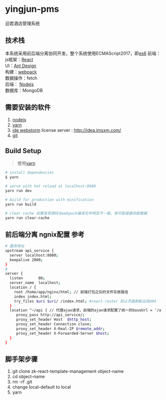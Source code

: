 # yingjun-pms
迎君酒店管理系统

## 技术栈
本系统采用前后端分离协同开发，整个系统使用ECMAScript2017，即[es6](http://es6.ruanyifeng.com/)
前端：  js框架：[React](https://facebook.github.io/react/)  
       UI：[Ant Design](https://ant.design/index-cn)  
       构建：[webpack](https://doc.webpack-china.org/)  
       数据操作：fetch  
后端：  [Nodejs](http://nodejs.cn/)  
数据库：MongoDB  

## 需要安装的软件
1. [nodejs](http://nodejs.cn/)
1. [yarn](https://yarnpkg.com/zh-Hans/)
1. [ide webstorm](http://www.jetbrains.com/webstorm/) license server : http://idea.imsxm.com/
1. [git](https://git-scm.com/)

## Build Setup
> 使用[yarn](https://yarnpkg.com/zh-Hans/)

```bash
# install dependencies
$ yarn

# serve with hot reload at localhost:8080
yarn run dev

# build for production with minification
yarn run build

# clear cache 如果发现源码与webpack编译文件明显不一致，有可能是缓存脏数据
yarn run clear-cache

```

## 前后端分离 ngnix配置 参考

```bash
# 服务地址
upstream api_service {
  server localhost:8080;
  keepalive 2000;
}
#
server {
  listen       80;
  server_name  localhost;
  location / {
    root /home/app/nginx/html; // 前端打包之后的文件存放路径
    index index.html;
    try_files $uri $uri/ /index.html; #react-router 防止页面刷新出现404
  }
  location ^~/api { // 代理ajax请求，前端的ajax请求配置了统一的baseUrl = ‘/api’
     proxy_pass http://api_service/;
     proxy_set_header Host  $http_host;
     proxy_set_header Connection close;
     proxy_set_header X-Real-IP $remote_addr;
     proxy_set_header X-Forwarded-Server $host;
  }
}
```
## 脚手架步骤
1. git clone zk-react-template-management object-name
2. cd object-name
3. rm -rf .git
4. change local-default to local
5. yarn

